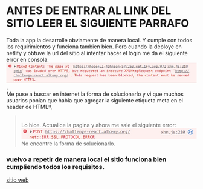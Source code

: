 # ANTES DE ENTRAR AL LINK DEL SITIO LEER EL SIGUIENTE PARRAFO

Toda la app la desarrolle obviamente de manera local. Y cumple con todos los requirimientos y funciona tambien bien. Pero cuando la deploye en netlify y obtuve la url del sitio al intentar hacer el login me da el siguiente error en consola: \
![imagen](./errorAlkemy.jpeg).\
Me puse a buscar en internet la forma de solucionarlo y vi que muchos usuarios ponian que habia que agregar la siguiente etiqueta meta en el header de HTML:\
><meta http-equiv="Content-Security-Policy" content="upgrade-insecure-requests"> \
Lo hice. Actualice la pagina y ahora me sale el siguiente error:\
![imagen](./errorPost.jpeg)\
No encontre la forma de solucionarlo.


### vuelvo a repetir de manera local el sitio funciona bien cumpliendo todos los requisitos. 

[sitio web](https://hopeful-johnson-5772a3.netlify.app/#/login)